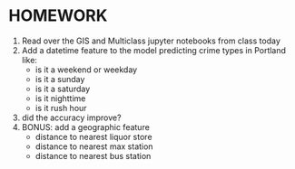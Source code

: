# HOMEWORK

1. Read over the GIS and Multiclass jupyter notebooks from class today
2. Add a datetime feature to the model predicting crime types in Portland like:
     * is it a weekend or weekday
     * is it a sunday
     * is it a saturday
     * is it nighttime
     * is it rush hour
3. did the accuracy improve?
4. BONUS: add a geographic feature
     * distance to nearest liquor store
     * distance to nearest max station
     * distance to nearest bus station

